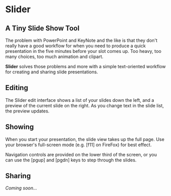 # Slider

## A Tiny Slide Show Tool

The problem with PowerPoint and KeyNote and the like is that they
don't really have a good workflow for when you need to produce a quick
presentation in the five minutes before your slot comes up. Too heavy,
too many choices, too much animation and clipart.

**Slider** solves those problems and more with a simple text-oriented
workflow for creating and sharing slide presentations.

## Editing

The Slider edit interface shows a list of your slides down the left,
and a preview of the current slide on the right. As you change text in
the slide list, the preview updates.

## Showing

When you start your presentation, the slide view takes up the full
page. Use your browser's full-screen mode (e.g. [f11] on FireFox) for
best effect. 

Navigation controls are provided on the lower third of the screen, or
you can use the [pgup] and [pgdn] keys to step through the slides.

## Sharing

*Coming soon...*
